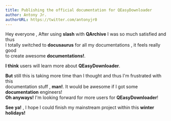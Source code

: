```yaml
---
title: Publishing the official documentation for QEasyDownloader
author: Antony Jr.
authorURL: https://twitter.com/antonyjr0
---
```


Hey everyone , After using **slash** with **QArchive** I was so much satisfied and thus   
I totally switched to **docusaurus** for all my documentations , it feels really good   
to create awesome **documentations!**.   

**I think** users will learn more about **QEasyDownloader**.

**But** still this is taking more time than I thought and thus I'm frustrated with this   
documentation stuff , **man!**. It would be awesome if I got some **documentation** engineers!   
**Oh anyways!** I'm looking forward for more users for **QEasyDownloader**!

**See ya!** , I hope I could finish my mainstream project within this **winter holidays!**

